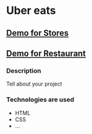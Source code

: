 # Uber eats 

## [Demo for Stores](https://annasakivska.github.io/uber-eats-landing/src/stores.html)
## [Demo for Restaurant](https://annasakivska.github.io/uber-eats-landing/src/restaurant.html)

### Description

Tell about your project

### Technologies are used

- HTML
- CSS
- ...
